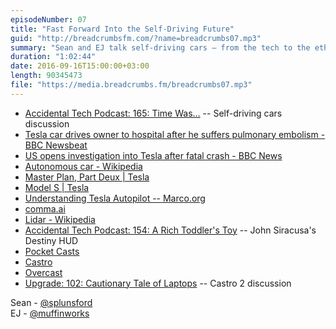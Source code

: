 ```yaml
---
episodeNumber: 07
title: "Fast Forward Into the Self-Driving Future"
guid: "http://breadcrumbsfm.com/?name=breadcrumbs07.mp3"
summary: "Sean and EJ talk self-driving cars – from the tech to the ethics – culminating in a years-long wager. In the aftershow, Sean tries a new podcast client."
duration: "1:02:44"
date: 2016-09-16T15:00:00+03:00
length: 90345473
file: "https://media.breadcrumbs.fm/breadcrumbs07.mp3"
---
```


- [Accidental Tech Podcast: 165: Time Was…](https://overcast.fm/+CdTAPd4k/03:28) -- Self-driving cars discussion
- [ Tesla car drives owner to hospital after he suffers pulmonary embolism - BBC Newsbeat](http://www.bbc.co.uk/newsbeat/article/37009696/tesla-car-drives-owner-to-hospital-after-he-suffers-pulmonary-embolism)
- [US opens investigation into Tesla after fatal crash - BBC News](http://www.bbc.com/news/technology-36680043)
- [Autonomous car - Wikipedia](https://en.wikipedia.org/wiki/Autonomous_car)
- [Master Plan, Part Deux | Tesla](https://www.tesla.com/blog/master-plan-part-deux)
- [Model S | Tesla](https://www.tesla.com/models)
- [Understanding Tesla Autopilot -- Marco.org](https://marco.org/2016/07/06/tesla-autopilot)
- [comma.ai](http://comma.ai/)
- [Lidar - Wikipedia](https://en.wikipedia.org/wiki/Lidar)
- [Accidental Tech Podcast: 154: A Rich Toddler's Toy](https://overcast.fm/+CdTOdjJY/07:21) -- John Siracusa's Destiny HUD
- [Pocket Casts](https://geo.itunes.apple.com/us/app/pocket-casts/id414834813)
- [ Castro](https://geo.itunes.apple.com/us/app/castro-play-share-podcasts/id1080840241)
- [ Overcast](https://geo.itunes.apple.com/us/app/overcast-podcast-player/id888422857)
- [Upgrade: 102: Cautionary Tale of Laptops](https://overcast.fm/+DeGj2vZm4/47:28) -- Castro 2 discussion

Sean - [@splunsford](https://twitter.com/splunsford)  
EJ - [@muffinworks](https://twitter.com/muffinworks)